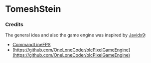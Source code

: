 # TomeshStein

### Credits
The general idea and also the game engine was inspired by [Javidx9](https://github.com/OneLoneCoder):
- [CommandLineFPS](https://github.com/OneLoneCoder/CommandLineFPS)
- [https://github.com/OneLoneCoder/olcPixelGameEngine](https://github.com/OneLoneCoder/olcPixelGameEngine)
